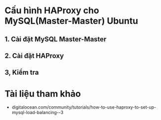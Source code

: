 # Cấu hình HAProxy cho MySQL(Master-Master) Ubuntu
## 1. Cài đặt MySQL Master-Master
## 2. Cài đặt HAProxy
## 3, Kiểm tra
# Tài liệu tham khảo
- digitalocean.com/community/tutorials/how-to-use-haproxy-to-set-up-mysql-load-balancing--3
